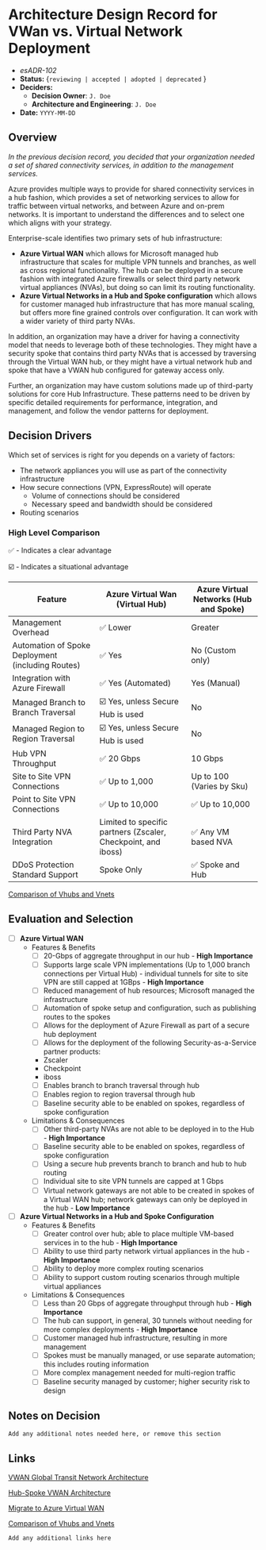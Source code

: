 # Architecture Design Record for VWan vs. Virtual Network Deployment
<!-- Fill in all code blocked items - example: `J. Doe` -->
* *esADR-102*
* **Status:** {``reviewing | accepted | adopted | deprecated`` } <!-- Status of the decision -->
* **Deciders:**
  * **Decision Owner**: `J. Doe` <!-- Team members who are accountable for this decision -->
  * **Architecture and Engineering**: `J. Doe` <!-- Technical team members who contributed to the decision -->
* **Date:**  `YYYY-MM-DD` <!-- {YYYY-MM-DD when the decision was last updated} -->

## Overview

*In the previous decision record, you decided that your organization needed a set of shared connectivity services, in addition to the management services.*

Azure provides multiple ways to provide for shared connectivity services in a hub fashion, which provides a set of networking services to allow for traffic between virtual networks, and between Azure and on-prem networks.  It is important to understand the differences and to select one which aligns with your strategy.

Enterprise-scale identifies two primary sets of hub infrastructure:

* **Azure Virtual WAN** which allows for Microsoft managed hub infrastructure that scales for multiple VPN tunnels and branches, as well as cross regional functionality.  The hub can be deployed in a secure fashion with integrated Azure firewalls or select third party network virtual appliances (NVAs), but doing so can limit its routing functionality.
* **Azure Virtual Networks in a Hub and Spoke configuration** which allows for customer managed hub infrastructure that has more manual scaling, but offers more fine grained controls over configuration.  It can work with a wider variety of third party NVAs.

In addition, an organization may have a driver for having a connectivity model that needs to leverage both of these technologies.  They might have a security spoke that contains third party NVAs that is accessed by traversing through the Virtual WAN hub, or they might have a virtual network hub and spoke that have a VWAN hub configured for gateway access only.

Further, an organization may have custom solutions made up of third-party solutions for core Hub Infrastructure.  These patterns need to be driven by specific detailed requirements for performance, integration, and management, and follow the vendor patterns for deployment.

## Decision Drivers

Which set of services is right for you depends on a variety of factors:

* The network appliances you will use as part of the connectivity infrastructure
* How secure connections (VPN, ExpressRoute) will operate
  * Volume of connections should be considered
  * Necessary speed and bandwidth should be considered
* Routing scenarios

### High Level Comparison

✅ - Indicates a clear advantage

☑️ - Indicates a situational advantage

| Feature | Azure Virtual Wan (Virtual Hub) | Azure Virtual Networks (Hub and Spoke)|
|-|-|-|
| Management Overhead| ✅ Lower | Greater
| Automation of Spoke Deployment (including Routes) | ✅ Yes | No (Custom only) |
| Integration with Azure Firewall | ✅ Yes (Automated) | Yes (Manual) |
| Managed Branch to Branch Traversal | ☑️ Yes, unless Secure Hub is used | No |
| Managed Region to Region Traversal | ☑️ Yes, unless Secure Hub is used | No |
| Hub VPN Throughput | ✅ 20 Gbps | 10 Gbps |
| Site to Site VPN Connections | ✅ Up to 1,000 | Up to 100 (Varies by Sku) |
| Point to Site VPN Connections | ✅ Up to 10,000 | ✅ Up to 10,000 |
| Third Party NVA Integration | Limited to specific partners (Zscaler, Checkpoint,  and iboss) | ✅ Any VM based NVA |
| DDoS Protection Standard Support | Spoke Only | ✅ Spoke and Hub |

[Comparison of Vhubs and Vnets](https://docs.microsoft.com/azure/firewall-manager/vhubs-and-vnets#comparison)

## Evaluation and Selection

<!-- For each [ ] instance, convert it to a [x] to mark if it is of interest; this "checks" the box when viewed.  Features should be checked if the feature is needed or desireable; Limitations should be checked if they prevent desired outcomes or are otherwise undesirable.  While each Feature or Limit may matter differently, by understanding which items are important will help you make your decision. -->

* [ ] **Azure Virtual WAN**
  * Features & Benefits
    * [ ] 20-Gbps of aggregate throughput in our hub - **High Importance**
    * [ ] Supports large scale VPN implementations (Up to 1,000 branch connections per Virtual Hub) - individual tunnels for site to site VPN are still capped at 1GBps - **High Importance**
    * [ ] Reduced management of hub resources; Microsoft managed the infrastructure
    * [ ] Automation of spoke setup and configuration, such as publishing routes to the spokes
    * [ ] Allows for the deployment of Azure Firewall as part of a secure hub deployment
    * [ ] Allows for the deployment of the following Security-as-a-Service partner products:
    * Zscaler
    * Checkpoint
    * iboss
    * [ ] Enables branch to branch traversal through hub
    * [ ] Enables region to region traversal through hub
    * [ ] Baseline security able to be enabled on spokes, regardless of spoke configuration
  * Limitations & Consequences
    * [ ] Other third-party NVAs are not able to be deployed in to the Hub - **High Importance**
    * [ ] Baseline security able to be enabled on spokes, regardless of spoke configuration
    * [ ] Using a secure hub prevents branch to branch and hub to hub routing
    * [ ] Individual site to site VPN tunnels are capped at 1 Gbps
    * [ ] Virtual network gateways are not able to be created in spokes of a Virtual WAN hub; network gateways can only be deployed in the hub - **Low Importance**

* [ ] **Azure Virtual Networks in a Hub and Spoke Configuration**
  * Features & Benefits
    * [ ] Greater control over hub; able to place multiple VM-based services in to the hub - **High Importance**
    * [ ] Ability to use third party network virtual appliances in the hub - **High Importance**
    * [ ] Ability to deploy more complex routing scenarios
    * [ ] Ability to support custom routing scenarios through multiple virtual appliances
  * Limitations & Consequences
    * [ ] Less than 20 Gbps of aggregate throughput through hub - **High Importance**
    * [ ] The hub can support, in general, 30 tunnels without needing for more complex deployments - **High Importance**
    * [ ] Customer managed hub infrastructure, resulting in more management
    * [ ] Spokes must be manually managed, or use separate automation; this includes routing information
    * [ ] More complex management needed for multi-region traffic
    * [ ] Baseline security managed by customer; higher security risk to design

## Notes on Decision

`` Add any additional notes needed here, or remove this section ``

## Links

[VWAN Global Transit Network Architecture](https://docs.microsoft.com/azure/virtual-wan/virtual-wan-global-transit-network-architecture)

[Hub-Spoke VWAN Architecture](https://docs.microsoft.com/azure/architecture/networking/hub-spoke-vwan-architecture)

[Migrate to Azure Virtual WAN](https://docs.microsoft.com/azure/virtual-wan/migrate-from-hub-spoke-topology)

[Comparison of Vhubs and Vnets](https://docs.microsoft.com/azure/firewall-manager/vhubs-and-vnets#comparison)

`Add any additional links here`
